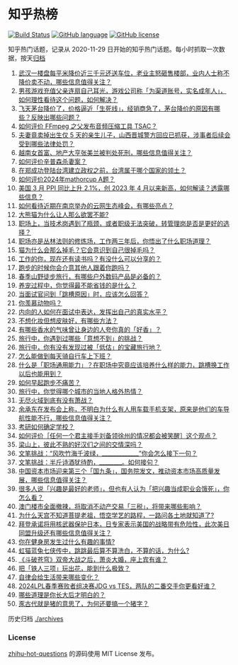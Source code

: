 # 知乎热榜
[![Build Status](https://github.com/ToWeLong/zhihu-hot-questions/workflows/CI/badge.svg)](https://github.com/ToWeLong/zhihu-hot-questions/actions)
[![GitHub language](https://img.shields.io/badge/language-golang-orange.svg)](https://golang.org/)
[![GitHub license](https://img.shields.io/github/license/ToWeLong/zhihu-hot-questions)](https://github.com/ToWeLong/zhihu-hot-questions/blob/main/LICENSE)

知乎热门话题，记录从 2020-11-29 日开始的知乎热门话题。每小时抓取一次数据，按天[归档](./archives)

<!-- BEGIN -->

1. [武汉一楼盘每平米降价近三千元还送车位，老业主怒砸售楼部，业内人士称不降价卖不动，哪些信息值得关注？](https://www.zhihu.com/question/652640131)
1. [男孩游戏充值父亲连扇自己耳光，游戏公司称「为渠道账号，实名成年人」，如何理性看待这个问题，如何解决？](https://www.zhihu.com/question/652689985)
1. [飞天茅台降价了，价格逼近「生死线」，经销商急了，茅台降价的原因有哪些？反映出哪些问题？](https://www.zhihu.com/question/652712915)
1. [如何评价 FFmpeg 之父发布音频压缩工具 TSAC？](https://www.zhihu.com/question/652616403)
1. [夫妻竟卖掉出生仅 5 天的亲生儿子，山西晋城警方回应已抓获，涉事者后续会受到哪些法律处罚？](https://www.zhihu.com/question/652633291)
1. [越南女首富、地产大亨张美兰被判处死刑，哪些信息值得关注？](https://www.zhihu.com/question/652617022)
1. [如何评价辛普森杀妻案？](https://www.zhihu.com/question/33724959)
1. [在郑成功登陆台湾建立政权之前，台湾属于哪个国家的领土？](https://www.zhihu.com/question/630649536)
1. [如何评价2024年mathorcup A题？](https://www.zhihu.com/question/652679506)
1. [美国 3 月 PPI 同比上升 2.1%，创 2023 年 4 月以来新高，如何解读？透露哪些信息？](https://www.zhihu.com/question/652634368)
1. [如何看待近期在南京举办的云网生态峰会，有哪些亮点？](https://www.zhihu.com/question/652727271)
1. [大熊猫为什么让人那么欲罢不能?](https://www.zhihu.com/question/652641420)
1. [职场上，当技术岗遇到了瓶颈，或者职级无法突破，转管理岗是否是更好的选择？](https://www.zhihu.com/question/652562238)
1. [职场亦是丛林法则的修炼场，工作两三年后，你悟出了什么职场道理？](https://www.zhihu.com/question/652631904)
1. [猫为什么会那么掉毛？它会意识到自己很掉毛吗？](https://www.zhihu.com/question/650460636)
1. [工作的你，现在还有读书吗？有没什么可以分享的？](https://www.zhihu.com/question/652721560)
1. [跑步的时候你会介意其他人跟着你跑吗？](https://www.zhihu.com/question/652235612)
1. [春季山野徒步旅行，有哪些户外数码产品是必备的？](https://www.zhihu.com/question/650461484)
1. [养宠过程中，你觉得最不能省钱的是什么？](https://www.zhihu.com/question/652392963)
1. [当面试官问到「跳槽原因」时，应该怎么回答？](https://www.zhihu.com/question/652074142)
1. [你羡慕动物吗？](https://www.zhihu.com/question/652510399)
1. [内向的人如何在面试中表达，发挥出自己的真实水平？](https://www.zhihu.com/question/651409354)
1. [不想化妆但想皮肤好，有哪些方法？](https://www.zhihu.com/question/650293526)
1. [有哪些香水的气味曾让身边的人夸你真的「好香」？](https://www.zhihu.com/question/649377627)
1. [旅行中，你遇到过哪些「意想不到」的挑战？](https://www.zhihu.com/question/650379719)
1. [旅行中，你有没有发现过被「低估」的宝藏旅行地？](https://www.zhihu.com/question/650379753)
1. [怎么能做到每天骑自行车上下班？](https://www.zhihu.com/question/650414341)
1. [什么是「职场通用能力」？在职场中究竟应该培养什么样的能力，跳槽换工作以后也能用到？](https://www.zhihu.com/question/650684711)
1. [如何早起跑步不痛苦？](https://www.zhihu.com/question/650557763)
1. [旅行中，你觉得哪个城市的当地人格外热情？](https://www.zhihu.com/question/649041199)
1. [无尽火域到底有没有萧战？](https://www.zhihu.com/question/645507326)
1. [余承东在发布会上称，不明白为什么有人用车载手机支架，原来是他们的车导航性能不行，哪些信息值得关注？](https://www.zhihu.com/question/652609579)
1. [考研如何确定学校？](https://www.zhihu.com/question/265595875)
1. [如何评价［任何一个君主接手刘备领徐州的情况都会被笑醒］这个观点？](https://www.zhihu.com/question/652600987)
1. [梁山上，彼此不熟的好汉们之间的交情深吗？](https://www.zhihu.com/question/601468583)
1. [文笔挑战：“风吹竹海千波绿，_____________”你会怎么接下一句？](https://www.zhihu.com/question/652686972)
1. [文笔挑战：半斤诗酒犹待酌，________。如何接句？](https://www.zhihu.com/question/652647047)
1. [中国资本市场迎来第三个「国九条」，国务院发文，推动资本市场高质量发展，哪些信息值得关注？](https://www.zhihu.com/question/652715931)
1. [很多人说「兴趣是最好的老师」，但也有人认为「把兴趣当成职业会饿死」，你怎么看？](https://www.zhihu.com/question/651136978)
1. [澳门楼市全面撤辣，将取消不动产交易「三税」，将带来哪些影响？](https://www.zhihu.com/question/652721245)
1. [为什么天宫不知道菩提老祖，悟空学艺的路程，一路问各土地就知道了?](https://www.zhihu.com/question/548148905)
1. [拜登承诺将用核武器保护日本，日专家表示美国的战略带有危险性，此次美日同盟升级还有哪些信息值得关注？](https://www.zhihu.com/question/652680676)
1. [你在健身房发生过什么有趣的事情?](https://www.zhihu.com/question/651540261)
1. [虹猫蓝兔七侠传中，跳跳最后算不算洗白，不算的话，为什么?](https://www.zhihu.com/question/561737718)
1. [《斗破苍穹》双帝大战之后，萧炎大婚，座上宾有谁？](https://www.zhihu.com/question/581310175)
1. [把「铁人三项」玩出花，能到什么极致？](https://www.zhihu.com/question/652628998)
1. [自律会给生活带来哪些变化？](https://www.zhihu.com/question/652706293)
1. [2024LPL春季赛败者组决赛JDG vs TES，两队的二番交手你更看好谁？](https://www.zhihu.com/question/652686071)
1. [哪些道理是你长大后才明白的？](https://www.zhihu.com/question/652464325)
1. [豕古代就是猪的意思了，为何还要搞一个猪字？](https://www.zhihu.com/question/652059916)

<!-- END -->

历史归档 [./archives](./archives)


### License
[zhihu-hot-questions](https://github.com/towelong/zhihu-hot-questions) 的源码使用 MIT License 发布。